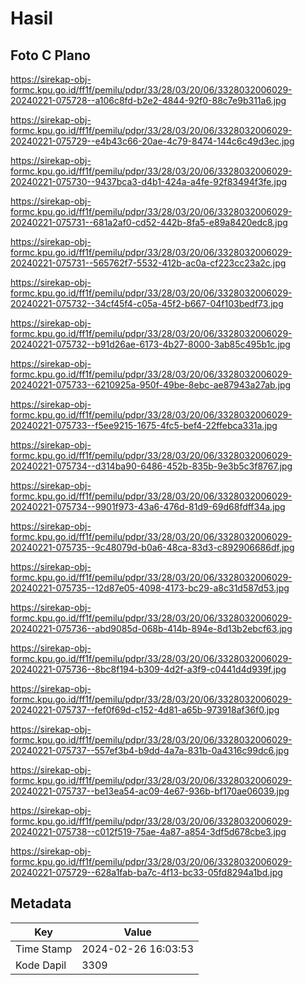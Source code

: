 # Hasil

## Foto C Plano

https://sirekap-obj-formc.kpu.go.id/ff1f/pemilu/pdpr/33/28/03/20/06/3328032006029-20240221-075728--a106c8fd-b2e2-4844-92f0-88c7e9b311a6.jpg

https://sirekap-obj-formc.kpu.go.id/ff1f/pemilu/pdpr/33/28/03/20/06/3328032006029-20240221-075729--e4b43c66-20ae-4c79-8474-144c6c49d3ec.jpg

https://sirekap-obj-formc.kpu.go.id/ff1f/pemilu/pdpr/33/28/03/20/06/3328032006029-20240221-075730--9437bca3-d4b1-424a-a4fe-92f83494f3fe.jpg

https://sirekap-obj-formc.kpu.go.id/ff1f/pemilu/pdpr/33/28/03/20/06/3328032006029-20240221-075731--681a2af0-cd52-442b-8fa5-e89a8420edc8.jpg

https://sirekap-obj-formc.kpu.go.id/ff1f/pemilu/pdpr/33/28/03/20/06/3328032006029-20240221-075731--565762f7-5532-412b-ac0a-cf223cc23a2c.jpg

https://sirekap-obj-formc.kpu.go.id/ff1f/pemilu/pdpr/33/28/03/20/06/3328032006029-20240221-075732--34cf45f4-c05a-45f2-b667-04f103bedf73.jpg

https://sirekap-obj-formc.kpu.go.id/ff1f/pemilu/pdpr/33/28/03/20/06/3328032006029-20240221-075732--b91d26ae-6173-4b27-8000-3ab85c495b1c.jpg

https://sirekap-obj-formc.kpu.go.id/ff1f/pemilu/pdpr/33/28/03/20/06/3328032006029-20240221-075733--6210925a-950f-49be-8ebc-ae87943a27ab.jpg

https://sirekap-obj-formc.kpu.go.id/ff1f/pemilu/pdpr/33/28/03/20/06/3328032006029-20240221-075733--f5ee9215-1675-4fc5-bef4-22ffebca331a.jpg

https://sirekap-obj-formc.kpu.go.id/ff1f/pemilu/pdpr/33/28/03/20/06/3328032006029-20240221-075734--d314ba90-6486-452b-835b-9e3b5c3f8767.jpg

https://sirekap-obj-formc.kpu.go.id/ff1f/pemilu/pdpr/33/28/03/20/06/3328032006029-20240221-075734--9901f973-43a6-476d-81d9-69d68fdff34a.jpg

https://sirekap-obj-formc.kpu.go.id/ff1f/pemilu/pdpr/33/28/03/20/06/3328032006029-20240221-075735--9c48079d-b0a6-48ca-83d3-c892906686df.jpg

https://sirekap-obj-formc.kpu.go.id/ff1f/pemilu/pdpr/33/28/03/20/06/3328032006029-20240221-075735--12d87e05-4098-4173-bc29-a8c31d587d53.jpg

https://sirekap-obj-formc.kpu.go.id/ff1f/pemilu/pdpr/33/28/03/20/06/3328032006029-20240221-075736--abd9085d-068b-414b-894e-8d13b2ebcf63.jpg

https://sirekap-obj-formc.kpu.go.id/ff1f/pemilu/pdpr/33/28/03/20/06/3328032006029-20240221-075736--8bc8f194-b309-4d2f-a3f9-c0441d4d939f.jpg

https://sirekap-obj-formc.kpu.go.id/ff1f/pemilu/pdpr/33/28/03/20/06/3328032006029-20240221-075737--fef0f69d-c152-4d81-a65b-973918af36f0.jpg

https://sirekap-obj-formc.kpu.go.id/ff1f/pemilu/pdpr/33/28/03/20/06/3328032006029-20240221-075737--557ef3b4-b9dd-4a7a-831b-0a4316c99dc6.jpg

https://sirekap-obj-formc.kpu.go.id/ff1f/pemilu/pdpr/33/28/03/20/06/3328032006029-20240221-075737--be13ea54-ac09-4e67-936b-bf170ae06039.jpg

https://sirekap-obj-formc.kpu.go.id/ff1f/pemilu/pdpr/33/28/03/20/06/3328032006029-20240221-075738--c012f519-75ae-4a87-a854-3df5d678cbe3.jpg

https://sirekap-obj-formc.kpu.go.id/ff1f/pemilu/pdpr/33/28/03/20/06/3328032006029-20240221-075729--628a1fab-ba7c-4f13-bc33-05fd8294a1bd.jpg


## Metadata

| Key        | Value               |
| ---------- | ------------------- |
| Time Stamp | 2024-02-26 16:03:53 |
| Kode Dapil | 3309                |



